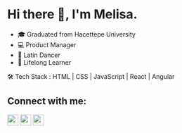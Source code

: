 
# Hi there 👋, I'm Melisa.

- 🎓 Graduated from Hacettepe University
- 💻 Product Manager
- 💃 Latin Dancer
- 👀 Lifelong Learner

🛠 Tech Stack : HTML | CSS | JavaScript | React | Angular

## Connect with me:

[<img  width="25" src="https://unpkg.com/simple-icons@v6/icons/linkedin.svg" />][linkedin]
[<img  width="25" src="https://unpkg.com/simple-icons@v6/icons/spotify.svg" />][spotify]
[<img  width="25" src="https://unpkg.com/simple-icons@v6/icons/medium.svg" />][medium]


  [linkedin]: https://www.linkedin.com/in/melisa-deniz  
  [spotify]: https://open.spotify.com/user/m.deniz95?si=ff96b4e3d37d44a7  
  [medium]: https://medium.com/@melisadeniz  
  










